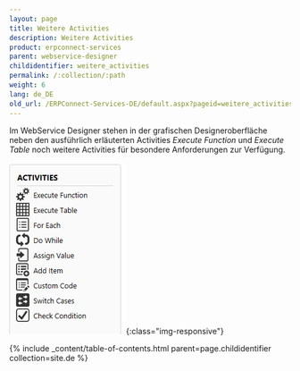 ```yaml
---
layout: page
title: Weitere Activities
description: Weitere Activities
product: erpconnect-services
parent: webservice-designer
childidentifier: weitere_activities
permalink: /:collection/:path
weight: 6
lang: de_DE
old_url: /ERPConnect-Services-DE/default.aspx?pageid=weitere_activities
---
```


Im WebService Designer stehen in der grafischen Designeroberfläche neben den ausführlich erläuterten Activities *Execute Function* und *Execute Table* noch weitere Activities für besondere Anforderungen zur Verfügung. 

![WSD-Activities1](/img/content/WSD-Activities1.png){:class="img-responsive"}

{% include _content/table-of-contents.html parent=page.childidentifier collection=site.de %}